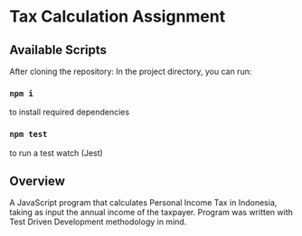 # Tax Calculation Assignment

## Available Scripts
After cloning the repository: 
In the project directory, you can run:

### `npm i` 

to install required dependencies

### `npm test` 

to run a test watch (Jest)

## Overview

A JavaScript program that calculates Personal Income Tax in Indonesia, taking as input the annual income of the taxpayer.
Program was written with Test Driven Development methodology in mind. 
